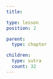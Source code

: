 ```yaml
---
title:

type: lesson
position: 2

parent: 
  type: chapter

children: 
  type: sutra
  count: 32
---
```

